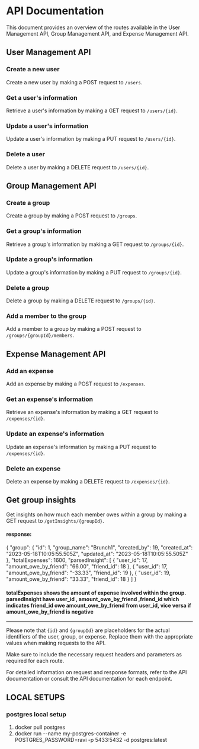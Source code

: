 # API Documentation

This document provides an overview of the routes available in the User Management API, Group Management API, and Expense Management API.

## User Management API

### Create a new user

Create a new user by making a POST request to `/users`.

### Get a user's information

Retrieve a user's information by making a GET request to `/users/{id}`.

### Update a user's information

Update a user's information by making a PUT request to `/users/{id}`.

### Delete a user

Delete a user by making a DELETE request to `/users/{id}`.

## Group Management API

### Create a group

Create a group by making a POST request to `/groups`.

### Get a group's information

Retrieve a group's information by making a GET request to `/groups/{id}`.

### Update a group's information

Update a group's information by making a PUT request to `/groups/{id}`.

### Delete a group

Delete a group by making a DELETE request to `/groups/{id}`.

### Add a member to the group

Add a member to a group by making a POST request to `/groups/{groupId}/members`.

## Expense Management API

### Add an expense

Add an expense by making a POST request to `/expenses`.

### Get an expense's information

Retrieve an expense's information by making a GET request to `/expenses/{id}`.

### Update an expense's information

Update an expense's information by making a PUT request to `/expenses/{id}`.

### Delete an expense

Delete an expense by making a DELETE request to `/expenses/{id}`.

## Get group insights

Get insights on how much each member owes within a group by making a GET request to `/getInsights/{groupId}`.

#### response:
{
    "group": {
        "id": 1,
        "group_name": "Brunch1",
        "created_by": 19,
        "created_at": "2023-05-18T10:05:55.505Z",
        "updated_at": "2023-05-18T10:05:55.505Z"
    },
    "totalExpenses": 1600,
    "parsedInsight": [
        {
            "user_id": 17,
            "amount_owe_by_friend": "66.00",
            "friend_id": 18
        },
        {
            "user_id": 17,
            "amount_owe_by_friend": "-33.33",
            "friend_id": 19
        },
        {
            "user_id": 19,
            "amount_owe_by_friend": "33.33",
            "friend_id": 18
        }
    ]
}

#### totalExpenses shows the amount of expense involved within the group. parsedInsight have user_id , amount_owe_by_friend ,friend_id which indicates friend_id owe amount_owe_by_friend from user_id, vice versa if amount_owe_by_friend is negative
---

Please note that `{id}` and `{groupId}` are placeholders for the actual identifiers of the user, group, or expense. Replace them with the appropriate values when making requests to the API.

Make sure to include the necessary request headers and parameters as required for each route.

For detailed information on request and response formats, refer to the API documentation or consult the API documentation for each endpoint.


## LOCAL SETUPS

### postgres local setup 
1. docker pull postgres
2. docker run --name my-postgres-container -e POSTGRES_PASSWORD=ravi  -p 5433:5432 -d postgres:latest